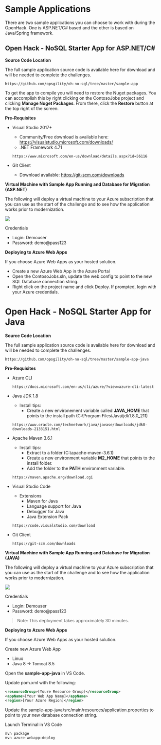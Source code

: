 
# Sample Applications

There are two sample applications you can choose to work with during the OpenHack. One is ASP.NET/C# based and the other is based on Java/Spring framework. 


## Open Hack - NoSQL Starter App for ASP.NET/C#

**Source Code Location** 

The full sample application source code is available here for download and will be needed to complete the challenges. 

```
https://github.com/opsgility/oh-no-sql/tree/master/sample-app
```

To get the app to compile you will need to restore the Nuget packages. You can accomplish this by right clicking on the ContosoJobs project and clicking **Manage Nuget Packages**. From there, click the **Restore** button at the top right of the screen.

**Pre-Requisites**

- Visual Studio 2017+ 
    - Community/Free download is available here: https://visualstudio.microsoft.com/downloads/
    - .NET Framework 4.71
    
    ```
    https://www.microsoft.com/en-us/download/details.aspx?id=56116
    ```

- Git Client
    - Download available: https://git-scm.com/downloads


**Virtual Machine with Sample App Running and Database for Migration (ASP.NET)**

The following will deploy a virtual machine to your Azure subscription that you can use as the start of the challenge and to see how the application works prior to modernization. 


<a href="https://portal.azure.com/#create/Microsoft.Template/uri/https%3A%2F%2Fraw.githubusercontent.com%2Fopsgility%2Foh-no-sql%2Fmaster%2Fno-sql-dot-net.json" rel="nofollow">
    <img src="https://camo.githubusercontent.com/9285dd3998997a0835869065bb15e5d500475034/687474703a2f2f617a7572656465706c6f792e6e65742f6465706c6f79627574746f6e2e706e67" data-canonical-src="http://azuredeploy.net/deploybutton.png" style="max-width:100%;">
</a>

Credentials
- Login: Demouser
- Password: demo@pass123


**Deploying to Azure Web Apps** 

If you choose Azure Web Apps as your hosted solution. 

- Create a new Azure Web App in the Azure Portal
- Open the ContosoJobs.sln, update the web.config to point to the new SQL Database connection string. 
- Right click on the project name and click Deploy. If prompted, login with your Azure credentials.


# Open Hack - NoSQL Starter App for Java

**Source Code Location** 

The full sample application source code is available here for download and will be needed to complete the challenges. 

```
https://github.com/opsgility/oh-no-sql/tree/master/sample-app-java
```

**Pre-Requisites**

- Azure CLI 

    ```
    https://docs.microsoft.com/en-us/cli/azure/?view=azure-cli-latest
    ```

- Java JDK 1.8
    - Install tips:
        - Create a new environement variable called **JAVA_HOME** that points to the install path (C:\Program Files\Java\jdk1.8.0_211) 

    ```
    https://www.oracle.com/technetwork/java/javase/downloads/jdk8-downloads-2133151.html
    ```

- Apache Maven 3.6.1
    - Install tips:
        - Extract to a folder (C:\\apache-maven-3.6.1)
        - Create a new environment variable **M2_HOME** that points to the install folder.
        - Add the folder to the **PATH** environment variable. 

    ```
    https://maven.apache.org/download.cgi
    ```

- Visual Studio Code 
    - Extensions
        - Maven for Java 
        - Language support for Java
        - Debugger for Java
        - Java Extension Pack

    ```
    https://code.visualstudio.com/download 
    ```

- Git Client

    ```
    https://git-scm.com/downloads
    ```


**Virtual Machine with Sample App Running and Database for Migration (JAVA)**

The following will deploy a virtual machine to your Azure subscription that you can use as the start of the challenge and to see how the application works prior to modernization. 

<a href="https://portal.azure.com/#create/Microsoft.Template/uri/https%3A%2F%2Fraw.githubusercontent.com%2Fopsgility%2Foh-no-sql%2Fmaster%2Fno-sql-java.json" rel="nofollow">
    <img src="https://camo.githubusercontent.com/9285dd3998997a0835869065bb15e5d500475034/687474703a2f2f617a7572656465706c6f792e6e65742f6465706c6f79627574746f6e2e706e67" data-canonical-src="http://azuredeploy.net/deploybutton.png" style="max-width:100%;">
</a>

Credentials
- Login: Demouser
- Password: demo@pass123

> Note: This deployment takes approximately 30 minutes.

**Deploying to Azure Web Apps** 

If you choose Azure Web Apps as your hosted solution. 

Create new Azure Web App
- Linux
- Java 8 -> Tomcat 8.5

Open the **sample-app-java** in VS Code.

Update pom.xml with the following:

```xml
<resourceGroup>[Youre Resource Group]</resourceGroup>
<appName>[Your Web App Name]</appName>
<region>[Your Azure Region]</region>
```

Update the sample-app-java/src/main/resources/application.properties to point to your new database connection string.

Launch Terminal in VS Code

```
mvn package 
mvn azure-webapp:deploy
```
